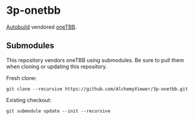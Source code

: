# 3p-onetbb

[Autobuild][] vendored [oneTBB][].

[Autobuild]: https://github.com/secondlife/autobuild
[oneTBB]: https://github.com/uxlfoundation/oneTBB

## Submodules

This repository vendors oneTBB using submodules. Be sure to pull them when cloning or updating this repository.

Fresh clone:
```
git clone --recursive https://github.com/AlchemyViewer/3p-onetbb.git
```

Existing checkout:
```
git submodule update --init --recursive
```
